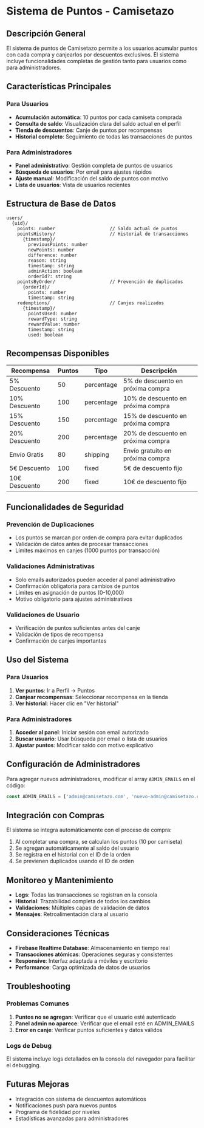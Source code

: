 # Sistema de Puntos - Camisetazo

## Descripción General

El sistema de puntos de Camisetazo permite a los usuarios acumular puntos con cada compra y canjearlos por descuentos exclusivos. El sistema incluye funcionalidades completas de gestión tanto para usuarios como para administradores.

## Características Principales

### Para Usuarios
- **Acumulación automática**: 10 puntos por cada camiseta comprada
- **Consulta de saldo**: Visualización clara del saldo actual en el perfil
- **Tienda de descuentos**: Canje de puntos por recompensas
- **Historial completo**: Seguimiento de todas las transacciones de puntos

### Para Administradores
- **Panel administrativo**: Gestión completa de puntos de usuarios
- **Búsqueda de usuarios**: Por email para ajustes rápidos
- **Ajuste manual**: Modificación del saldo de puntos con motivo
- **Lista de usuarios**: Vista de usuarios recientes

## Estructura de Base de Datos

```
users/
  {uid}/
    points: number                    // Saldo actual de puntos
    pointsHistory/                    // Historial de transacciones
      {timestamp}/
        previousPoints: number
        newPoints: number
        difference: number
        reason: string
        timestamp: string
        adminAction: boolean
        orderId?: string
    pointsByOrder/                    // Prevención de duplicados
      {orderId}/
        points: number
        timestamp: string
    redemptions/                      // Canjes realizados
      {timestamp}/
        pointsUsed: number
        rewardType: string
        rewardValue: number
        timestamp: string
        used: boolean
```

## Recompensas Disponibles

| Recompensa | Puntos | Tipo | Descripción |
|------------|--------|------|-------------|
| 5% Descuento | 50 | percentage | 5% de descuento en próxima compra |
| 10% Descuento | 100 | percentage | 10% de descuento en próxima compra |
| 15% Descuento | 150 | percentage | 15% de descuento en próxima compra |
| 20% Descuento | 200 | percentage | 20% de descuento en próxima compra |
| Envío Gratis | 80 | shipping | Envío gratuito en próxima compra |
| 5€ Descuento | 100 | fixed | 5€ de descuento fijo |
| 10€ Descuento | 200 | fixed | 10€ de descuento fijo |

## Funcionalidades de Seguridad

### Prevención de Duplicaciones
- Los puntos se marcan por orden de compra para evitar duplicados
- Validación de datos antes de procesar transacciones
- Límites máximos en canjes (1000 puntos por transacción)

### Validaciones Administrativas
- Solo emails autorizados pueden acceder al panel administrativo
- Confirmación obligatoria para cambios de puntos
- Límites en asignación de puntos (0-10,000)
- Motivo obligatorio para ajustes administrativos

### Validaciones de Usuario
- Verificación de puntos suficientes antes del canje
- Validación de tipos de recompensa
- Confirmación de canjes importantes

## Uso del Sistema

### Para Usuarios

1. **Ver puntos**: Ir a Perfil → Puntos
2. **Canjear recompensas**: Seleccionar recompensa en la tienda
3. **Ver historial**: Hacer clic en "Ver historial"

### Para Administradores

1. **Acceder al panel**: Iniciar sesión con email autorizado
2. **Buscar usuario**: Usar búsqueda por email o lista de usuarios
3. **Ajustar puntos**: Modificar saldo con motivo explicativo

## Configuración de Administradores

Para agregar nuevos administradores, modificar el array `ADMIN_EMAILS` en el código:

```javascript
const ADMIN_EMAILS = ['admin@camisetazo.com', 'nuevo-admin@camisetazo.com'];
```

## Integración con Compras

El sistema se integra automáticamente con el proceso de compra:

1. Al completar una compra, se calculan los puntos (10 por camiseta)
2. Se agregan automáticamente al saldo del usuario
3. Se registra en el historial con el ID de la orden
4. Se previenen duplicados usando el ID de orden

## Monitoreo y Mantenimiento

- **Logs**: Todas las transacciones se registran en la consola
- **Historial**: Trazabilidad completa de todos los cambios
- **Validaciones**: Múltiples capas de validación de datos
- **Mensajes**: Retroalimentación clara al usuario

## Consideraciones Técnicas

- **Firebase Realtime Database**: Almacenamiento en tiempo real
- **Transacciones atómicas**: Operaciones seguras y consistentes
- **Responsive**: Interfaz adaptada a móviles y escritorio
- **Performance**: Carga optimizada de datos de usuarios

## Troubleshooting

### Problemas Comunes

1. **Puntos no se agregan**: Verificar que el usuario esté autenticado
2. **Panel admin no aparece**: Verificar que el email esté en ADMIN_EMAILS
3. **Error en canje**: Verificar puntos suficientes y datos válidos

### Logs de Debug

El sistema incluye logs detallados en la consola del navegador para facilitar el debugging.

## Futuras Mejoras

- Integración con sistema de descuentos automáticos
- Notificaciones push para nuevos puntos
- Programa de fidelidad por niveles
- Estadísticas avanzadas para administradores
